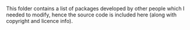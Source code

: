 This folder contains a list of packages developed by other people which I needed to modify, hence the source code is included here (along with copyright and licence info).   